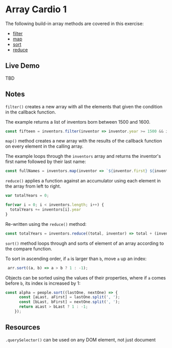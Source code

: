 # Array Cardio 1

The following build-in array methods are covered in this exercise:

- [filter](https://developer.mozilla.org/en-US/docs/Web/JavaScript/Reference/Global_Objects/Array/filter)
- [map](https://developer.mozilla.org/en-US/docs/Web/JavaScript/Reference/Global_Objects/Array/map)
- [sort](https://developer.mozilla.org/en-US/docs/Web/JavaScript/Reference/Global_Objects/Array/sort)
- [reduce](https://developer.mozilla.org/en-US/docs/Web/JavaScript/Reference/Global_Objects/Array/reduce)

## Live Demo

TBD

## Notes

`filter()` creates a new array with all the elements that given the condition in the callback function.

The example returns a list of inventors born between 1500 and 1600.

```JavaScript
const fifteen = inventors.filter(inventor => inventor.year >= 1500 && inventor.year <= 1600);
```

`map()` method creates a new array with the results of the callback function on every element in the calling array.

The example loops through the `inventors` array and returns the inventor's first name followed by their last name:

```JavaScript
const fullNames = inventors.map(inventor => `${inventor.first} ${inventor.last}`);
```

`reduce()` applies a function against an accumulator using each element in the array from left to right.

```JavaScript
var totalYears = 0;

for(var i = 0; i < inventors.length; i++) {
  totalYears += inventors[i].year
}
```

Re-written using the `reduce()` method:

```JavaScript
const totalYears = inventors.reduce((total, inventor) => total + (inventor.passed - inventor.year), 0) //0 represents the initial value
```

`sort()` method loops through and sorts of element of an array according to the compare function.

To sort in ascending order, if `a` is larger than `b`, move `a` up an index:
```JavaScript
 arr.sort((a, b) => a > b ? 1 : -1);
```

Objects can be sorted using the values of their properties, where if `a` comes before `b`, its index is increased by 1:
```JavaScript
const alpha = people.sort((lastOne, nextOne) => {
      const [aLast, aFirst] = lastOne.split(', ');
      const [bLast, bFirst] = nextOne.split(', ');
      return aLast > bLast ? 1 : -1;
    });
```

## Resources

`.querySelector()` can be used on any DOM element, not just document
